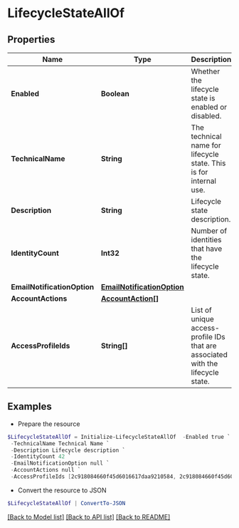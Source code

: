 # LifecycleStateAllOf
## Properties

Name | Type | Description | Notes
------------ | ------------- | ------------- | -------------
**Enabled** | **Boolean** | Whether the lifecycle state is enabled or disabled. | [optional] 
**TechnicalName** | **String** | The technical name for lifecycle state. This is for internal use. | 
**Description** | **String** | Lifecycle state description. | [optional] 
**IdentityCount** | **Int32** | Number of identities that have the lifecycle state. | [optional] [readonly] 
**EmailNotificationOption** | [**EmailNotificationOption**](EmailNotificationOption.md) |  | [optional] 
**AccountActions** | [**AccountAction[]**](AccountAction.md) |  | [optional] 
**AccessProfileIds** | **String[]** | List of unique access-profile IDs that are associated with the lifecycle state. | [optional] 

## Examples

- Prepare the resource
```powershell
$LifecycleStateAllOf = Initialize-LifecycleStateAllOf  -Enabled true `
 -TechnicalName Technical Name `
 -Description Lifecycle description `
 -IdentityCount 42 `
 -EmailNotificationOption null `
 -AccountActions null `
 -AccessProfileIds [2c918084660f45d6016617daa9210584, 2c918084660f45d6016617daa9210500]
```

- Convert the resource to JSON
```powershell
$LifecycleStateAllOf | ConvertTo-JSON
```

[[Back to Model list]](../README.md#documentation-for-models) [[Back to API list]](../README.md#documentation-for-api-endpoints) [[Back to README]](../README.md)

